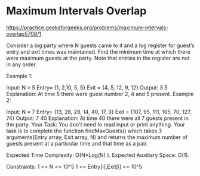 # Maximum Intervals Overlap


https://practice.geeksforgeeks.org/problems/maximum-intervals-overlap5708/1



Consider a big party where N guests came to it and a log register for guest’s entry and exit times was maintained. Find the minimum time at which there were maximum guests at the party. Note that entries in the register are not in any order.

Example 1:

Input:
N = 5
Entry= {1, 2,10, 5, 5}
Exit = {4, 5, 12, 9, 12}
Output: 3 5
Explanation: At time 5 there were 
             guest number 2, 4 and 5 present.
Example 2:

Input:
N = 7
Entry= {13, 28, 29, 14, 40, 17, 3}
Exit = {107, 95, 111, 105, 70, 127, 74}
Output: 7 40
Explanation: At time 40 there were 
             all 7 guests present in the party.
Your Task:
You don't need to read input or print anything. Your task is to complete the function findMaxGuests() which takes 3 arguments(Entry array, Exit array, N) and returns the maximum number of guests present at a particular time and that time as a pair.

Expected Time Complexity: O(N*Log(N) ).
Expected Auxiliary Space: O(1).

Constraints:
1 <= N <= 10^5
1 <= Entry[i],Exit[i] <= 10^5
